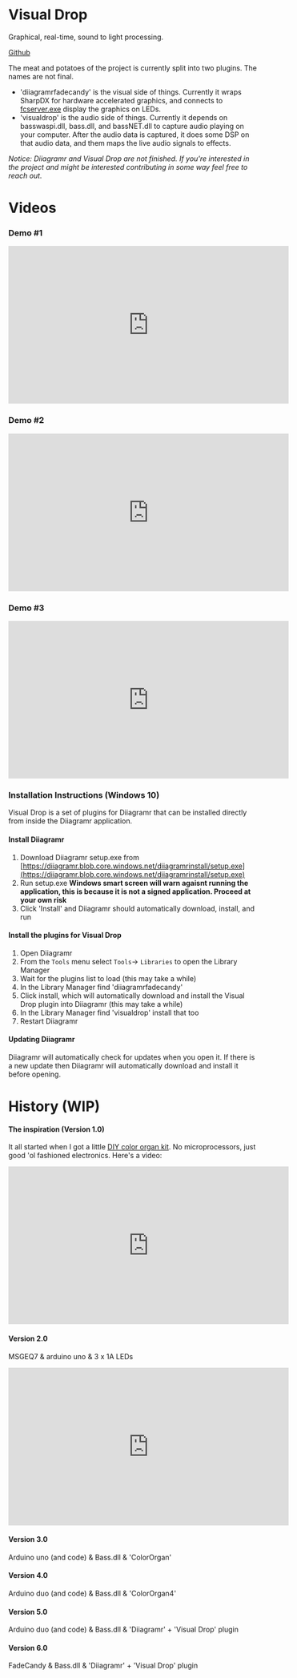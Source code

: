 # Visual Drop
Graphical, real-time, sound to light processing.

[Github](https://github.com/Christian-Nunnally/visual-drop)

The meat and potatoes of the project is currently split into two plugins. The names are not final. 
 * 'diiagramrfadecandy' is the visual side of things. Currently it wraps SharpDX for hardware accelerated graphics, and connects to [fcserver.exe](https://github.com/scanlime/fadecandy/tree/master/server) display the graphics on LEDs. 
 * 'visualdrop' is the audio side of things. Currently it depends on basswaspi.dll, bass.dll, and bassNET.dll to capture audio playing on your computer. After the audio data is captured, it does some DSP on that audio data, and them maps the live audio signals to effects.

*Notice: Diiagramr and Visual Drop are not finished. If you're interested in the project and might be interested contributing in some way feel free to reach out.*


# Videos
### Demo #1
<iframe width="560" height="315" src="https://www.youtube.com/embed/u6MFLxTwU9s" frameborder="0" allow="accelerometer; autoplay; encrypted-media; gyroscope; picture-in-picture" allowfullscreen></iframe>

### Demo #2
<iframe width="560" height="315" src="https://www.youtube.com/embed/r4hIhaIN3ig" frameborder="0" allow="accelerometer; autoplay; encrypted-media; gyroscope; picture-in-picture" allowfullscreen></iframe>

### Demo #3
<iframe width="560" height="315" src="https://www.youtube.com/embed/q0rIDTZ0bcU" frameborder="0" allow="accelerometer; autoplay; encrypted-media; gyroscope; picture-in-picture" allowfullscreen></iframe>


### Installation Instructions (Windows 10)
Visual Drop is a set of plugins for Diiagramr that can be installed directly from inside the Diiagramr application.

#### Install Diiagramr
1. Download Diiagramr setup.exe from [https://diiagramr.blob.core.windows.net/diiagramrinstall/setup.exe](https://diiagramr.blob.core.windows.net/diiagramrinstall/setup.exe)
1. Run setup.exe **Windows smart screen will warn agaisnt running the application, this is because it is not a signed application. Proceed at your own risk**
1. Click 'Install' and Diiagramr should automatically download, install, and run

#### Install the plugins for Visual Drop
1. Open Diiagramr
1. From the `Tools` menu select `Tools`-> `Libraries` to open the Library Manager
1. Wait for the plugins list to load (this may take a while)
1. In the Library Manager find 'diiagramrfadecandy'
1. Click install, which will automatically download and install the Visual Drop plugin into Diiagramr (this may take a while)
1. In the Library Manager find 'visualdrop' install that too
1. Restart Diiagramr

#### Updating Diiagramr
Diiagramr will automatically check for updates when you open it. If there is a new update then Diiagramr will automatically download and install it before opening.

# History **(WIP)**

#### The inspiration (Version 1.0)
It all started when I got a little [DIY color organ kit](https://www.jameco.com/jameco/products/prodds/2155541kitinstructions.pdf). No microprocessors, just good 'ol fashioned electronics. Here's a video:
<iframe width="560" height="315" src="https://www.youtube.com/embed/6ekGIv9uwj8" frameborder="0" allow="accelerometer; autoplay; encrypted-media; gyroscope; picture-in-picture" allowfullscreen></iframe>

#### Version 2.0
MSGEQ7 & arduino uno & 3 x 1A LEDs
<iframe width="560" height="315" src="https://www.youtube.com/embed/G9CXwfTenjY" frameborder="0" allow="accelerometer; autoplay; encrypted-media; gyroscope; picture-in-picture" allowfullscreen></iframe>

#### Version 3.0
Arduino uno (and code) & Bass.dll & 'ColorOrgan'

#### Version 4.0
Arduino duo (and code) & Bass.dll & 'ColorOrgan4'

#### Version 5.0
Arduino duo (and code) & Bass.dll & 'Diiagramr' + 'Visual Drop' plugin

#### Version 6.0
FadeCandy & Bass.dll & 'Diiagramr' + 'Visual Drop' plugin

